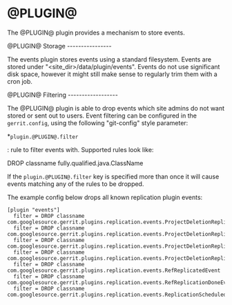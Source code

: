 @PLUGIN@
========

The @PLUGIN@ plugin provides a mechanism to store events.

<a id="storage"/>
@PLUGIN@ Storage
----------------

The events plugin stores events using a standard filesystem.  Events
are stored under "<site_dir>/data/plugin/events".  Events do not use
significant disk space, however it might still make sense to regularly
trim them with a cron job.

<a id="filtering"/>
@PLUGIN@ Filtering
------------------

The @PLUGIN@ plugin is able to drop events which site admins do not
want stored or sent out to users. Event filtering can be configured
in the `gerrit.config`, using the following "git-config" style
parameter:

*`plugin.@PLUGIN@.filter`

: rule to filter events with. Supported rules look like:

 DROP classname fully.qualified.java.ClassName

If the `plugin.@PLUGIN@.filter` key is specified more than once it
will cause events matching any of the rules to be dropped.

The example config below drops all known replication plugin events:

```
[plugin "events"]
  filter = DROP classname com.googlesource.gerrit.plugins.replication.events.ProjectDeletionReplicationDoneEvent
  filter = DROP classname com.googlesource.gerrit.plugins.replication.events.ProjectDeletionReplicationFailedEvent
  filter = DROP classname com.googlesource.gerrit.plugins.replication.events.ProjectDeletionReplicationScheduledEvent
  filter = DROP classname com.googlesource.gerrit.plugins.replication.events.ProjectDeletionReplicationSucceededEvent
  filter = DROP classname com.googlesource.gerrit.plugins.replication.events.RefReplicatedEvent
  filter = DROP classname com.googlesource.gerrit.plugins.replication.events.RefReplicationDoneEvent
  filter = DROP classname com.googlesource.gerrit.plugins.replication.events.ReplicationScheduledEvent
```
